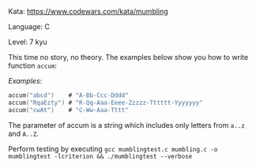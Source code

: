 Kata: https://www.codewars.com/kata/mumbling

Language: C

Level: 7 kyu

This time no story, no theory. The examples below show you how to write function `accum`:

*Examples:*

```c
accum("abcd")    # "A-Bb-Ccc-Dddd"
accum("RqaEzty") # "R-Qq-Aaa-Eeee-Zzzzz-Tttttt-Yyyyyyy"
accum("cwAt")    # "C-Ww-Aaa-Tttt"
```

The parameter of accum is a string which includes only letters from `a..z` and `A..Z`.

Perform testing by executing `gcc mumblingtest.c mumbling.c -o mumblingtest -lcriterion && ./mumblingtest --verbose`
